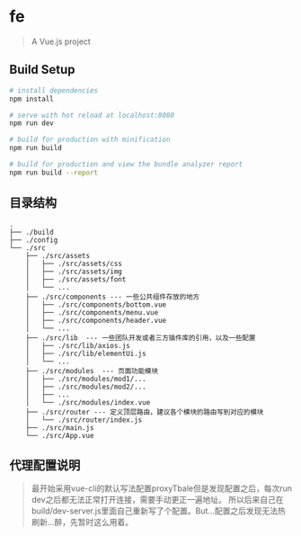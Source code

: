 # fe

> A Vue.js project

## Build Setup

``` bash
# install dependencies
npm install

# serve with hot reload at localhost:8080
npm run dev

# build for production with minification
npm run build

# build for production and view the bundle analyzer report
npm run build --report
```

## 目录结构

``` shell
.
├── ./build
├── ./config
└── ./src
    ├── ./src/assets
    │   ├── ./src/assets/css
    │   ├── ./src/assets/img
    │   ├── ./src/assets/font
    │   └── ...
    ├── ./src/components --- 一些公共组件存放的地方
    │   ├── ./src/components/bottom.vue
    │   ├── ./src/components/menu.vue
    │   ├── ./src/components/header.vue
    │   └── ...
    ├── ./src/lib  --- 一些团队开发或者三方插件库的引用，以及一些配置
    │   ├── ./src/lib/axios.js
    │   ├── ./src/lib/elementUi.js
    │   └── ...
    ├── ./src/modules  --- 页面功能模块
    │   ├── ./src/modules/mod1/...
    │   ├── ./src/modules/mod2/...
    │   ├── ...
    │   └── ./src/modules/index.vue
    ├── ./src/router --- 定义顶层路由，建议各个模块的路由写到对应的模块
    │   └── ./src/router/index.js
    ├── ./src/main.js
    └── ./src/App.vue
```
## 代理配置说明
> 最开始采用vue-cli的默认写法配置proxyTbale但是发现配置之后，每次run dev之后都无法正常打开连接，需要手动更正一遍地址。
所以后来自己在build/dev-server.js里面自己重新写了个配置。But...配置之后发现无法热刷新...醉，先暂时这么用着。
